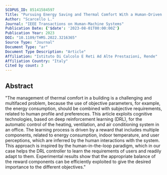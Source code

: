 ```yaml
---
SCOPUS_ID: 85141584597
Title: "Pursuing Energy Saving and Thermal Comfort With a Human-Driven DRL Approach"
Author: "Scarcello L."
Journal: "IEEE Transactions on Human-Machine Systems"
Publication Date: {'$date': '2023-08-01T00:00:00Z'}
Publication Year: 2023
DOI: "10.1109/THMS.2022.3216365"
Source Type: "Journal"
Document Type: "ar"
Document Type Description: "Article"
Affiliation: "Istituto Di Calcolo E Reti Ad Alte Prestazioni, Rende"
Affiliation Country: "Italy"
Cited by count: 3
---
```


## Abstract
"The management of thermal comfort in a building is a challenging and multifaced problem, because the use of objective parameters, for example, the energy consumption, should be combined with subjective requirements, related to human profile and preferences. This article exploits cognitive technologies, based on deep reinforcement learning (DRL), for the automatic control of the heating, ventilation, and air conditioning system in an office. The learning process is driven by a reward that includes multiple components, related to energy consumption, indoor temperature, and user perceptions, which are inferred by the human interactions with the system. This approach is inspired by the human-in-the-loop paradigm, which in our case helps the DRL controller to learn the requirements of users and readily adapt to them. Experimental results show that the appropriate balance of the reward components can be efficiently exploited to give the desired importance to the different objectives."
